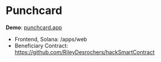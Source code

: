 # Punchcard

**Demo**: [punchcard.app](punchcard.app)

- Frontend, Solana: /apps/web
- Beneficiary Contract: https://github.com/RileyDesrochers/hackSmartContract
